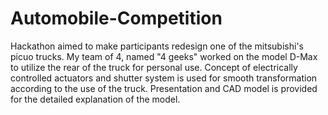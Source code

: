 # Automobile-Competition
Hackathon aimed to make participants redesign one of the mitsubishi's picuo trucks.
My team of 4, named "4 geeks" worked on the model D-Max to utilize the rear of the truck for personal use.
Concept of electrically controlled actuators and shutter system is used for smooth transformation according to the use of the truck.
Presentation and CAD model is provided for the detailed explanation of the model.
